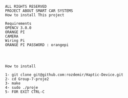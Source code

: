 


	ALL RIGHTS RESERVED
    PROJECT ABOUT SMART CAR SYSTEMS
	How to install This project 

	Requirements
	OPENCV 3.0.0
	ORANGE PI
	CAMERA
	Wiring Pi
	ORANGE PI PASSWORD : orangepi




	How to install 

	1- git clone git@github.com:rozdemir/Haptic-Device.git
	2- cd Group-7-proje2
	3- make
	4- sudo ./proje
	5- FOR EXIT CTRL-C
